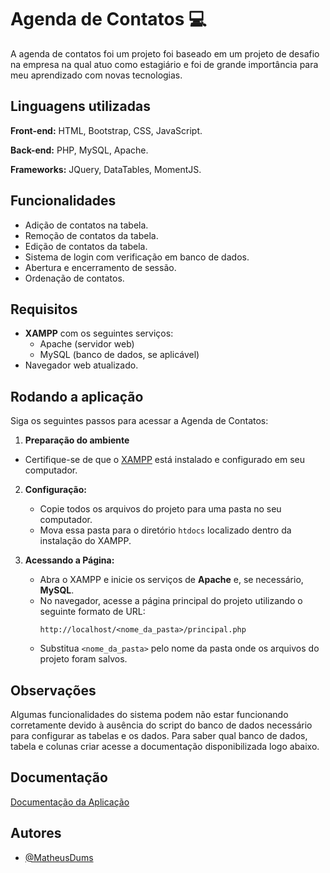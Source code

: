 
# Agenda de Contatos 💻

A agenda de contatos foi um projeto foi baseado em um projeto de desafio na empresa na qual atuo como estagiário e foi de grande importância para meu aprendizado com novas tecnologias. 
## Linguagens utilizadas

**Front-end:** HTML, Bootstrap, CSS, JavaScript.

**Back-end:** PHP, MySQL, Apache.

**Frameworks:** JQuery, DataTables, MomentJS.


## Funcionalidades

- Adição de contatos na tabela.
- Remoção de contatos da tabela.
- Edição de contatos da tabela.
- Sistema de login com verificação em banco de dados.
- Abertura e encerramento de sessão.
- Ordenação de contatos.


## Requisitos

- **XAMPP** com os seguintes serviços:
  - Apache (servidor web)
  - MySQL (banco de dados, se aplicável)
- Navegador web atualizado.


## Rodando a aplicação

Siga os seguintes passos para acessar a Agenda de Contatos:

1. **Preparação do ambiente**
- Certifique-se de que o [XAMPP](https://www.apachefriends.org/) está instalado e configurado em seu computador.

2. **Configuração:**
   - Copie todos os arquivos do projeto para uma pasta no seu computador.
   - Mova essa pasta para o diretório `htdocs` localizado dentro da instalação do XAMPP.

3. **Acessando a Página:**
   - Abra o XAMPP e inicie os serviços de **Apache** e, se necessário, **MySQL**.
   - No navegador, acesse a página principal do projeto utilizando o seguinte formato de URL:
     ```
     http://localhost/<nome_da_pasta>/principal.php
     ```
   - Substitua `<nome_da_pasta>` pelo nome da pasta onde os arquivos do projeto foram salvos.
## Observações

Algumas funcionalidades do sistema podem não estar funcionando corretamente devido à ausência do script do banco de dados necessário para configurar as tabelas e os dados. 
Para saber qual banco de dados, tabela e colunas criar acesse a documentação disponibilizada logo abaixo.




## Documentação

[Documentação da Aplicação](https://docs.google.com/document/d/1TKLYJmpJAjPSxfXZeA5zpW_nHv7KFJ8_A6krv8t-kBU/edit?usp=sharing)


## Autores

- [@MatheusDums](https://github.com/MatheusDums)

